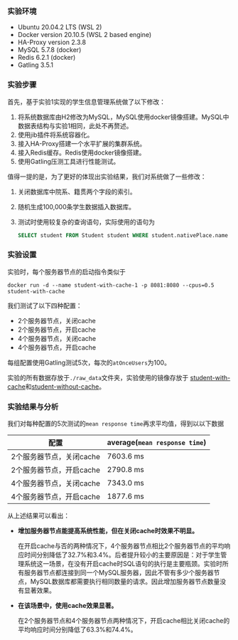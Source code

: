 ### 实验环境

- Ubuntu 20.04.2 LTS (WSL 2)
- Docker version 20.10.5 (WSL 2 based engine)
- HA-Proxy version 2.3.8
- MySQL 5.7.8 (docker)
- Redis 6.2.1 (docker)
- Gatling 3.5.1

### 实验步骤

首先，基于实验1实现的学生信息管理系统做了以下修改：

1. 将系统数据库由H2修改为MySQL，MySQL使用docker镜像搭建。MySQL中数据表结构与实验1相同，此处不再赘述。
2. 使用jib插件将系统容器化。
3. 接入HA-Proxy搭建一个水平扩展的集群系统。
4. 接入Redis缓存。Redis使用docker镜像搭建。
5. 使用Gatling压测工具进行性能测试。

值得一提的是，为了更好的体现出实验结果，我们对系统做了一些修改：

1. 关闭数据库中院系、籍贯两个字段的索引。

2. 随机生成100,000条学生数据插入数据库。

3. 测试时使用较复杂的查询语句，实际使用的语句为

   ```sql
   SELECT student FROM Student student WHERE student.nativePlace.name LIKE '%guangdong%' OR student.department.name LIKE '%computer%' ORDER BY student.birthDate ASC
   ```

### 实验设置

实验时，每个服务器节点的启动指令类似于

```shell
docker run -d --name student-with-cache-1 -p 8081:8080 --cpus=0.5 student-with-cache
```

我们测试了以下四种配置：

- 2个服务器节点，关闭cache
- 2个服务器节点，开启cache
- 4个服务器节点，关闭cache
- 4个服务器节点，开启cache

每组配置使用Gatling测试5次，每次的`atOnceUsers`为100。

实验的所有数据存放于`./raw_data`文件夹，实验使用的镜像存放于 [student-with-cache](https://hub.docker.com/repository/docker/ershierdu/student-with-cache)和[student-without-cache](https://hub.docker.com/repository/docker/ershierdu/student-without-cache)。

### 实验结果与分析

我们对每种配置的5次测试的`mean response time`再求平均值，得到以以下数据

| 配置                     | average(`mean response time`) |
| ------------------------ | ----------------------------- |
| 2个服务器节点，关闭cache | 7603.6 ms                     |
| 2个服务器节点，开启cache | 2790.8 ms                     |
| 4个服务器节点，关闭cache | 7343.0 ms                     |
| 4个服务器节点，开启cache | 1877.6 ms                     |

从上述结果可以看出：

- **增加服务器节点能提高系统性能，但在关闭cache时效果不明显。**

  在开启cache与否的两种情况下，4个服务器节点相比2个服务器节点的平均响应时间分别降低了32.7%和3.4%。后者提升较小的主要原因是：对于学生管理系统这一场景，在没有开启cache时SQL语句的执行是主要瓶颈。实验时所有服务器节点都连接到同一个MySQL服务器，因此不管有多少个服务器节点，MySQL数据库都需要执行相同数量的请求。因此增加服务器节点数量没有显著效果。

- **在该场景中，使用cache效果显著。**

  在2个服务器节点和4个服务器节点两种情况下，开启cache相比关闭cache的平均响应时间分别降低了63.3%和74.4%。

